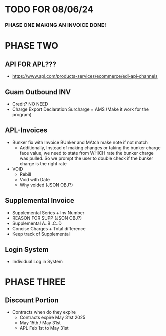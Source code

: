 # TODO FOR 08/06/24
### PHASE ONE MAKING AN INVOICE DONE!

# PHASE TWO
## API FOR APL???
- https://www.apl.com/products-services/ecommerce/edi-api-channels

## Guam Outbound INV
- Credit? NO NEED
- Charge Export Declaration Surcharge = AMS (Make it work for the program)


## APL-Invoices
- Bunker fix with Invoice BUnker and MAtch make note if not match
    + Additionally, Instead of making changes or taking the bunker charge face value, we need to state from WHICH rate the bunker charge was pulled. So we prompt the user to double check if the bunker charge is the right rate
- VOID
    + Rebill
    + Void with Date
    + Why voided (JSON OBJ?)

## Supplemental Invoice
- Supplemental Series + Inv Number
- REASON FOR SUPP (JSON OBJ?)
- Supplemental A..B..C..D
- Concise Charges + Total difference 
- Keep track of Supplemental

## Login System
- Individual Log in System

# PHASE THREE

## Discount Portion
- Contracts when do they expire
    + Contracts expire May 31st 2025
    + May 15th / May 31st
    + APL Feb 1st to May 31st

